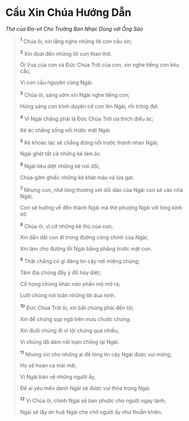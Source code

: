 # Cầu Xin Chúa Hướng Dẫn
*Thơ của Ða-vít Cho Trưởng Ban Nhạc Dùng với Ống Sáo*

> <sup><b>1</b></sup> Chúa ôi, xin lắng nghe những lời con cầu xin;
> 
> <sup><b>2</b></sup> Xin đoái đến những lời con than thở.
> 
> Ôi Vua của con và Ðức Chúa Trời của con, xin nghe tiếng con kêu cầu,
> 
> Vì con cầu nguyện cùng Ngài.
>
> <sup><b>3</b></sup> Chúa ôi, sáng sớm xin Ngài nghe tiếng con;
> 
> Hừng sáng con trình duyên cớ con lên Ngài, rồi trông đợi.
>
> <sup><b>4</b></sup> Vì Ngài chẳng phải là Ðức Chúa Trời ưa thích điều ác;
> 
> Kẻ ác chẳng sống nổi trước mặt Ngài.
> 
> <sup><b>5</b></sup> Kẻ khoác lác sẽ chẳng đứng nổi trước thánh nhan Ngài;
> 
> Ngài ghét tất cả những kẻ làm ác.
> 
> <sup><b>6</b></sup> Ngài tiêu diệt những kẻ nói dối;
> 
> Chúa gớm ghiếc những kẻ khát máu và lừa gạt.
>
> <sup><b>7</b></sup> Nhưng con, nhờ lòng thương xót dồi dào của Ngài con sẽ vào nhà Ngài;
> 
> Con sẽ hướng về đền thánh Ngài mà thờ phượng Ngài với lòng kính sợ.
>
> <sup><b>8</b></sup> Chúa ôi, vì cớ những kẻ thù của con,
> 
> Xin dẫn dắt con đi trong đường công chính của Ngài;
> 
> Xin làm cho đường lối Ngài bằng phẳng trước mặt con.
>
> <sup><b>9</b></sup> Thật chẳng có gì đáng tin cậy nơi miệng chúng;
> 
> Tâm địa chúng đầy ý đồ hủy diệt;
> 
> Cổ họng chúng khác nào phần mộ mở ra;
> 
> Lưỡi chúng nói toàn những lời dua nịnh.
>
> <sup><b>10</b></sup> Ðức Chúa Trời ôi, xin bắt chúng phải đền tội;
> 
> Xin để chúng sụp ngã trên mưu chước chúng;
> 
> Xin đuổi chúng đi vì tội chúng quá nhiều,
> 
> Vì chúng đã dám nổi loạn chống lại Ngài.
>
> <sup><b>11</b></sup> Nhưng xin cho những ai để lòng tin cậy Ngài được vui mừng;
> 
> Họ sẽ hoan ca mãi mãi,
> 
> Vì Ngài bảo vệ những người ấy,
> 
> Ðể ai yêu mến danh Ngài sẽ được vui thỏa trong Ngài.
> 
> <sup><b>12</b></sup> Vì Chúa ôi, chính Ngài sẽ ban phước cho người ngay lành;
> 
> Ngài sẽ lấy ơn huệ Ngài che chở người ấy như thuẫn khiên.